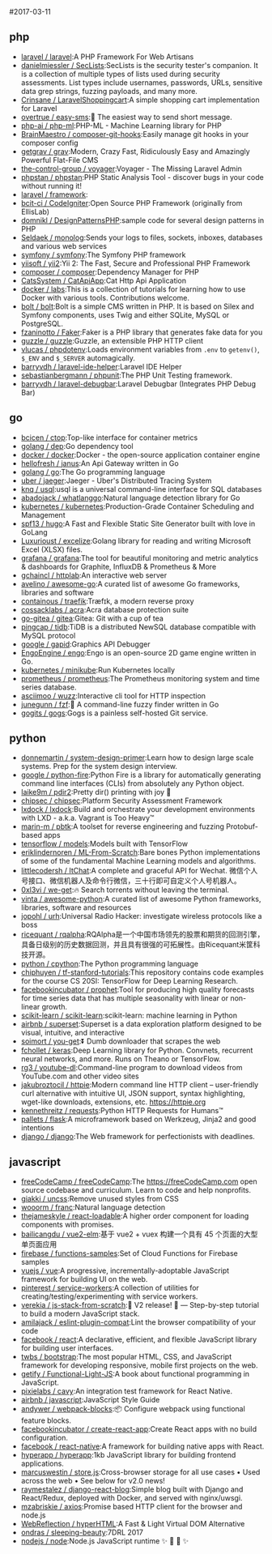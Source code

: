 #2017-03-11

## php
* [laravel / laravel](https://github.com/laravel/laravel):A PHP Framework For Web Artisans
* [danielmiessler / SecLists](https://github.com/danielmiessler/SecLists):SecLists is the security tester's companion. It is a collection of multiple types of lists used during security assessments. List types include usernames, passwords, URLs, sensitive data grep strings, fuzzing payloads, and many more.
* [Crinsane / LaravelShoppingcart](https://github.com/Crinsane/LaravelShoppingcart):A simple shopping cart implementation for Laravel
* [overtrue / easy-sms](https://github.com/overtrue/easy-sms):📲 The easiest way to send short message.
* [php-ai / php-ml](https://github.com/php-ai/php-ml):PHP-ML - Machine Learning library for PHP
* [BrainMaestro / composer-git-hooks](https://github.com/BrainMaestro/composer-git-hooks):Easily manage git hooks in your composer config
* [getgrav / grav](https://github.com/getgrav/grav):Modern, Crazy Fast, Ridiculously Easy and Amazingly Powerful Flat-File CMS
* [the-control-group / voyager](https://github.com/the-control-group/voyager):Voyager - The Missing Laravel Admin
* [phpstan / phpstan](https://github.com/phpstan/phpstan):PHP Static Analysis Tool - discover bugs in your code without running it!
* [laravel / framework](https://github.com/laravel/framework):
* [bcit-ci / CodeIgniter](https://github.com/bcit-ci/CodeIgniter):Open Source PHP Framework (originally from EllisLab)
* [domnikl / DesignPatternsPHP](https://github.com/domnikl/DesignPatternsPHP):sample code for several design patterns in PHP
* [Seldaek / monolog](https://github.com/Seldaek/monolog):Sends your logs to files, sockets, inboxes, databases and various web services
* [symfony / symfony](https://github.com/symfony/symfony):The Symfony PHP framework
* [yiisoft / yii2](https://github.com/yiisoft/yii2):Yii 2: The Fast, Secure and Professional PHP Framework
* [composer / composer](https://github.com/composer/composer):Dependency Manager for PHP
* [CatsSystem / CatApiApp](https://github.com/CatsSystem/CatApiApp):Cat Http Api Application
* [docker / labs](https://github.com/docker/labs):This is a collection of tutorials for learning how to use Docker with various tools. Contributions welcome.
* [bolt / bolt](https://github.com/bolt/bolt):Bolt is a simple CMS written in PHP. It is based on Silex and Symfony components, uses Twig and either SQLite, MySQL or PostgreSQL.
* [fzaninotto / Faker](https://github.com/fzaninotto/Faker):Faker is a PHP library that generates fake data for you
* [guzzle / guzzle](https://github.com/guzzle/guzzle):Guzzle, an extensible PHP HTTP client
* [vlucas / phpdotenv](https://github.com/vlucas/phpdotenv):Loads environment variables from `.env` to `getenv()`, `$_ENV` and `$_SERVER` automagically.
* [barryvdh / laravel-ide-helper](https://github.com/barryvdh/laravel-ide-helper):Laravel IDE Helper
* [sebastianbergmann / phpunit](https://github.com/sebastianbergmann/phpunit):The PHP Unit Testing framework.
* [barryvdh / laravel-debugbar](https://github.com/barryvdh/laravel-debugbar):Laravel Debugbar (Integrates PHP Debug Bar)

## go
* [bcicen / ctop](https://github.com/bcicen/ctop):Top-like interface for container metrics
* [golang / dep](https://github.com/golang/dep):Go dependency tool
* [docker / docker](https://github.com/docker/docker):Docker - the open-source application container engine
* [hellofresh / janus](https://github.com/hellofresh/janus):An Api Gateway written in Go
* [golang / go](https://github.com/golang/go):The Go programming language
* [uber / jaeger](https://github.com/uber/jaeger):Jaeger - Uber's Distributed Tracing System
* [knq / usql](https://github.com/knq/usql):usql is a universal command-line interface for SQL databases
* [abadojack / whatlanggo](https://github.com/abadojack/whatlanggo):Natural language detection library for Go
* [kubernetes / kubernetes](https://github.com/kubernetes/kubernetes):Production-Grade Container Scheduling and Management
* [spf13 / hugo](https://github.com/spf13/hugo):A Fast and Flexible Static Site Generator built with love in GoLang
* [Luxurioust / excelize](https://github.com/Luxurioust/excelize):Golang library for reading and writing Microsoft Excel (XLSX) files.
* [grafana / grafana](https://github.com/grafana/grafana):The tool for beautiful monitoring and metric analytics & dashboards for Graphite, InfluxDB & Prometheus & More
* [gchaincl / httplab](https://github.com/gchaincl/httplab):An interactive web server
* [avelino / awesome-go](https://github.com/avelino/awesome-go):A curated list of awesome Go frameworks, libraries and software
* [containous / traefik](https://github.com/containous/traefik):Træfɪk, a modern reverse proxy
* [cossacklabs / acra](https://github.com/cossacklabs/acra):Acra database protection suite
* [go-gitea / gitea](https://github.com/go-gitea/gitea):Gitea: Git with a cup of tea
* [pingcap / tidb](https://github.com/pingcap/tidb):TiDB is a distributed NewSQL database compatible with MySQL protocol
* [google / gapid](https://github.com/google/gapid):Graphics API Debugger
* [EngoEngine / engo](https://github.com/EngoEngine/engo):Engo is an open-source 2D game engine written in Go.
* [kubernetes / minikube](https://github.com/kubernetes/minikube):Run Kubernetes locally
* [prometheus / prometheus](https://github.com/prometheus/prometheus):The Prometheus monitoring system and time series database.
* [asciimoo / wuzz](https://github.com/asciimoo/wuzz):Interactive cli tool for HTTP inspection
* [junegunn / fzf](https://github.com/junegunn/fzf):🌸 A command-line fuzzy finder written in Go
* [gogits / gogs](https://github.com/gogits/gogs):Gogs is a painless self-hosted Git service.

## python
* [donnemartin / system-design-primer](https://github.com/donnemartin/system-design-primer):Learn how to design large scale systems. Prep for the system design interview.
* [google / python-fire](https://github.com/google/python-fire):Python Fire is a library for automatically generating command line interfaces (CLIs) from absolutely any Python object.
* [laike9m / pdir2](https://github.com/laike9m/pdir2):Pretty dir() printing with joy 🍺
* [chipsec / chipsec](https://github.com/chipsec/chipsec):Platform Security Assessment Framework
* [lxdock / lxdock](https://github.com/lxdock/lxdock):Build and orchestrate your development environments with LXD - a.k.a. Vagrant is Too Heavy™
* [marin-m / pbtk](https://github.com/marin-m/pbtk):A toolset for reverse engineering and fuzzing Protobuf-based apps
* [tensorflow / models](https://github.com/tensorflow/models):Models built with TensorFlow
* [eriklindernoren / ML-From-Scratch](https://github.com/eriklindernoren/ML-From-Scratch):Bare bones Python implementations of some of the fundamental Machine Learning models and algorithms.
* [littlecodersh / ItChat](https://github.com/littlecodersh/ItChat):A complete and graceful API for Wechat. 微信个人号接口、微信机器人及命令行微信，三十行即可自定义个人号机器人。
* [0xl3vi / we-get](https://github.com/0xl3vi/we-get):🔥 Search torrents without leaving the terminal.
* [vinta / awesome-python](https://github.com/vinta/awesome-python):A curated list of awesome Python frameworks, libraries, software and resources
* [jopohl / urh](https://github.com/jopohl/urh):Universal Radio Hacker: investigate wireless protocols like a boss
* [ricequant / rqalpha](https://github.com/ricequant/rqalpha):RQAlpha是一个中国市场领先的股票和期货的回测引擎，具备日级别的历史数据回测，并且具有很强的可拓展性。由Ricequant米筐科技开源。
* [python / cpython](https://github.com/python/cpython):The Python programming language
* [chiphuyen / tf-stanford-tutorials](https://github.com/chiphuyen/tf-stanford-tutorials):This repository contains code examples for the course CS 20SI: TensorFlow for Deep Learning Research.
* [facebookincubator / prophet](https://github.com/facebookincubator/prophet):Tool for producing high quality forecasts for time series data that has multiple seasonality with linear or non-linear growth.
* [scikit-learn / scikit-learn](https://github.com/scikit-learn/scikit-learn):scikit-learn: machine learning in Python
* [airbnb / superset](https://github.com/airbnb/superset):Superset is a data exploration platform designed to be visual, intuitive, and interactive
* [soimort / you-get](https://github.com/soimort/you-get):⏬ Dumb downloader that scrapes the web
* [fchollet / keras](https://github.com/fchollet/keras):Deep Learning library for Python. Convnets, recurrent neural networks, and more. Runs on Theano or TensorFlow.
* [rg3 / youtube-dl](https://github.com/rg3/youtube-dl):Command-line program to download videos from YouTube.com and other video sites
* [jakubroztocil / httpie](https://github.com/jakubroztocil/httpie):Modern command line HTTP client – user-friendly curl alternative with intuitive UI, JSON support, syntax highlighting, wget-like downloads, extensions, etc. https://httpie.org
* [kennethreitz / requests](https://github.com/kennethreitz/requests):Python HTTP Requests for Humans™
* [pallets / flask](https://github.com/pallets/flask):A microframework based on Werkzeug, Jinja2 and good intentions
* [django / django](https://github.com/django/django):The Web framework for perfectionists with deadlines.

## javascript
* [freeCodeCamp / freeCodeCamp](https://github.com/freeCodeCamp/freeCodeCamp):The https://freeCodeCamp.com open source codebase and curriculum. Learn to code and help nonprofits.
* [giakki / uncss](https://github.com/giakki/uncss):Remove unused styles from CSS
* [wooorm / franc](https://github.com/wooorm/franc):Natural language detection
* [thejameskyle / react-loadable](https://github.com/thejameskyle/react-loadable):A higher order component for loading components with promises.
* [bailicangdu / vue2-elm](https://github.com/bailicangdu/vue2-elm):基于 vue2 + vuex 构建一个具有 45 个页面的大型单页面应用
* [firebase / functions-samples](https://github.com/firebase/functions-samples):Set of Cloud Functions for Firebase samples
* [vuejs / vue](https://github.com/vuejs/vue):A progressive, incrementally-adoptable JavaScript framework for building UI on the web.
* [pinterest / service-workers](https://github.com/pinterest/service-workers):A collection of utilities for creating/testing/experimenting with service workers.
* [verekia / js-stack-from-scratch](https://github.com/verekia/js-stack-from-scratch):🎉 V2 release! 🎉 — Step-by-step tutorial to build a modern JavaScript stack.
* [amilajack / eslint-plugin-compat](https://github.com/amilajack/eslint-plugin-compat):Lint the browser compatibility of your code
* [facebook / react](https://github.com/facebook/react):A declarative, efficient, and flexible JavaScript library for building user interfaces.
* [twbs / bootstrap](https://github.com/twbs/bootstrap):The most popular HTML, CSS, and JavaScript framework for developing responsive, mobile first projects on the web.
* [getify / Functional-Light-JS](https://github.com/getify/Functional-Light-JS):A book about functional programming in JavaScript.
* [pixielabs / cavy](https://github.com/pixielabs/cavy):An integration test framework for React Native.
* [airbnb / javascript](https://github.com/airbnb/javascript):JavaScript Style Guide
* [andywer / webpack-blocks](https://github.com/andywer/webpack-blocks):📦 Configure webpack using functional feature blocks.
* [facebookincubator / create-react-app](https://github.com/facebookincubator/create-react-app):Create React apps with no build configuration.
* [facebook / react-native](https://github.com/facebook/react-native):A framework for building native apps with React.
* [hyperapp / hyperapp](https://github.com/hyperapp/hyperapp):1kb JavaScript library for building frontend applications.
* [marcuswestin / store.js](https://github.com/marcuswestin/store.js):Cross-browser storage for all use cases • Used across the web • See below for v2.0 news!
* [raymestalez / django-react-blog](https://github.com/raymestalez/django-react-blog):Simple blog built with Django and React/Redux, deployed with Docker, and served with nginx/uwsgi.
* [mzabriskie / axios](https://github.com/mzabriskie/axios):Promise based HTTP client for the browser and node.js
* [WebReflection / hyperHTML](https://github.com/WebReflection/hyperHTML):A Fast & Light Virtual DOM Alternative
* [ondras / sleeping-beauty](https://github.com/ondras/sleeping-beauty):7DRL 2017
* [nodejs / node](https://github.com/nodejs/node):Node.js JavaScript runtime ✨ 🐢 🚀 ✨
